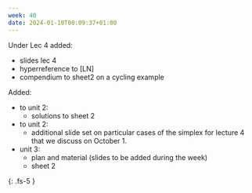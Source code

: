 ```yaml
---
week: 40
date: 2024-01-10T00:09:37+01:00
---
```


Under Lec 4 added:

- slides lec 4
- hyperreference to [LN] 
- compendium to sheet2 on a cycling example



Added:

- to unit 2: 
    - solutions to sheet 2
- to unit 2:
    - additional slide set on particular cases of the simplex for lecture 4 that we discuss on October 1.
- unit 3:
    - plan and material (slides to be added during the week) 
    - sheet 2



{: .fs-5 }

